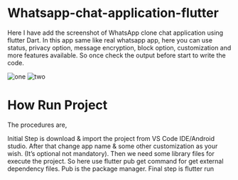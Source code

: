 # Whatsapp-chat-application-flutter

Here I have add the screenshot of WhatsApp clone chat application using flutter Dart. In this app same like real whatsapp app,
here you can use status, privacy option, message encryption, block option, customization and more features available.
So once check the output before start to write the code.

![one](https://user-images.githubusercontent.com/54524364/114662741-d860dc80-9d16-11eb-82ad-2eaacc8aa14a.gif)
![two](https://user-images.githubusercontent.com/54524364/114662772-e4e53500-9d16-11eb-9e9f-0afcb615c455.gif)

# How Run Project
The procedures are,

Initial Step is download & import the project from VS Code IDE/Android studio.
After that change app name & some other customization as your wish. (It’s optional not mandatory).
Then we need some library files for execute the project. So here use flutter pub get command for get external dependency files. Pub is the package manager.
Final step is flutter run
